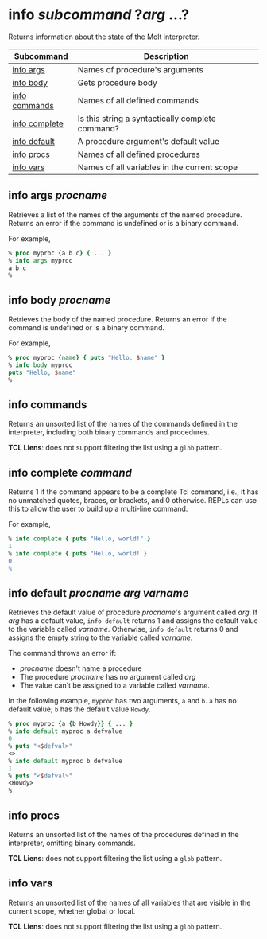 # info *subcommand* ?*arg* ...?

Returns information about the state of the Molt interpreter.

| Subcommand                              | Description                                      |
| --------------------------------------- | ------------------------------------------------ |
| [info args](#info-args-procname)        | Names of procedure's arguments                   |
| [info body](#info-body-procname)        | Gets procedure body                              |
| [info commands](#info-commands)         | Names of all defined commands                    |
| [info complete](#info-complete-command) | Is this string a syntactically complete command? |
| [info default](#info-default-procname-arg-varname) | A procedure argument's default value  |
| [info procs](#info-procs)               | Names of all defined procedures                  |
| [info vars](#info-vars)                 | Names of all variables in the current scope      |

## info args *procname*

Retrieves a list of the names of the arguments of the named procedure.  Returns an error
if the command is undefined or is a binary command.

For example,

```tcl
% proc myproc {a b c} { ... }
% info args myproc
a b c
%
```

## info body *procname*

Retrieves the body of the named procedure.  Returns an error if the command is undefined or
is a binary command.

For example,

```tcl
% proc myproc {name} { puts "Hello, $name" }
% info body myproc
puts "Hello, $name"
%
```

## info commands

Returns an unsorted list of the names of the commands defined in the interpreter,
including both binary commands and procedures.

**TCL Liens**: does not support filtering the list using a `glob`
pattern.

## info complete *command*

Returns 1 if the command appears to be a complete Tcl command, i.e., it
has no unmatched quotes, braces, or brackets, and 0 otherwise.  REPLs can
use this to allow the user to build up a multi-line command.

For example,

```tcl
% info complete { puts "Hello, world!" }
1
% info complete { puts "Hello, world! }
0
%
```

## info default *procname* *arg* *varname*

Retrieves the default value of procedure *procname*'s argument called *arg*.  If *arg* has
a default value, `info default` returns 1 and assigns the default value to the variable
called *varname*.  Otherwise, `info default` returns 0 and assigns the empty string to the
variable called *varname*.

The command throws an error if:

* *procname* doesn't name a procedure
* The procedure *procname* has no argument called *arg*
* The value can't be assigned to a variable called *varname*.

In the following example, `myproc` has two arguments, `a` and `b`.  `a` has no default value;
`b` has the default value `Howdy`.

```tcl
% proc myproc {a {b Howdy}} { ... }
% info default myproc a defvalue
0
% puts "<$defval>"
<>
% info default myproc b defvalue
1
% puts "<$defval>"
<Howdy>
%
```

## info procs

Returns an unsorted list of the names of the procedures defined in the interpreter,
omitting binary commands.

**TCL Liens**: does not support filtering the list using a `glob`
pattern.

## info vars

Returns an unsorted list of the names of all variables that are visible
in the current scope, whether global or local.

**TCL Liens**: does not support filtering the list using a `glob`
pattern.
